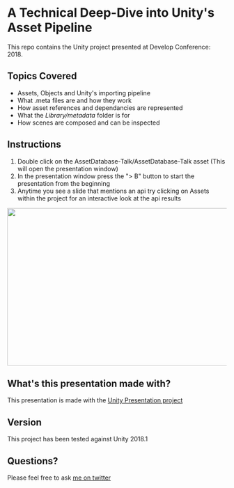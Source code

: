 # A Technical Deep-Dive into Unity's Asset Pipeline

This repo contains the Unity project presented at Develop Conference: 2018.

## Topics Covered
- Assets, Objects and Unity's importing pipeline
- What .meta files are and how they work
- How asset references and dependancies are represented
- What the *Library/metadata* folder is for
- How scenes are composed and can be inspected

## Instructions
1. Double click on the AssetDatabase-Talk/AssetDatabase-Talk asset (This will open the presentation window)
2. In the presentation window press the "> B" button to start the presentation from the beginning
3. Anytime you see a slide that mentions an api try clicking on Assets within the project for an interactive look at the api results 

<p align="center">
<img src="Images/Interactive.gif" width="650" height="362" />
</p>

## What's this presentation made with?
This presentation is made with the [Unity Presentation project](https://github.com/UnityTechnologies/Presentation)

## Version
This project has been tested against Unity 2018.1

## Questions?
Please feel free to ask [me on twitter](https://twitter.com/harryr0se)
